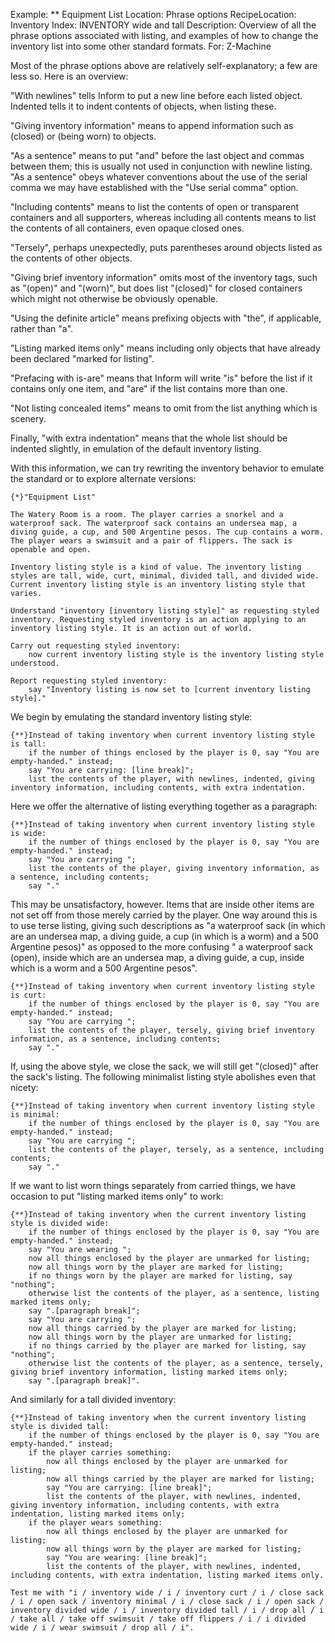Example: ** Equipment List
Location: Phrase options
RecipeLocation: Inventory
Index: INVENTORY wide and tall
Description: Overview of all the phrase options associated with listing, and examples of how to change the inventory list into some other standard formats.
For: Z-Machine

  
Most of the phrase options above are relatively self-explanatory; a few are less so. Here is an overview:

  
"With newlines" tells Inform to put a new line before each listed object. Indented tells it to indent contents of objects, when listing these.

  
"Giving inventory information" means to append information such as (closed) or (being worn) to objects.

  
"As a sentence" means to put "and" before the last object and commas between them; this is usually not used in conjunction with newline listing. "As a sentence" obeys whatever conventions about the use of the serial comma we may have established with the "Use serial comma" option.

  
"Including contents" means to list the contents of open or transparent containers and all supporters, whereas including all contents means to list the contents of all containers, even opaque closed ones.

  
"Tersely", perhaps unexpectedly, puts parentheses around objects listed as the contents of other objects.

  
"Giving brief inventory information" omits most of the inventory tags, such as "(open)" and "(worn)", but does list "(closed)" for closed containers which might not otherwise be obviously openable.

  
"Using the definite article" means prefixing objects with "the", if applicable, rather than "a".

  
"Listing marked items only" means including only objects that have already been declared "marked for listing".

  
"Prefacing with is-are" means that Inform will write "is" before the list if it contains only one item, and "are" if the list contains more than one.

  
"Not listing concealed items" means to omit from the list anything which is scenery.

  
Finally, "with extra indentation" means that the whole list should be indented slightly, in emulation of the default inventory listing.

  
With this information, we can try rewriting the inventory behavior to emulate the standard or to explore alternate versions:

  

``` inform7
{*}"Equipment List"

The Watery Room is a room. The player carries a snorkel and a waterproof sack. The waterproof sack contains an undersea map, a diving guide, a cup, and 500 Argentine pesos. The cup contains a worm. The player wears a swimsuit and a pair of flippers. The sack is openable and open.

Inventory listing style is a kind of value. The inventory listing styles are tall, wide, curt, minimal, divided tall, and divided wide. Current inventory listing style is an inventory listing style that varies.

Understand "inventory [inventory listing style]" as requesting styled inventory. Requesting styled inventory is an action applying to an inventory listing style. It is an action out of world.

Carry out requesting styled inventory:
	now current inventory listing style is the inventory listing style understood.

Report requesting styled inventory:
	say "Inventory listing is now set to [current inventory listing style]."
```

  
We begin by emulating the standard inventory listing style:

  

``` inform7
{**}Instead of taking inventory when current inventory listing style is tall:
	if the number of things enclosed by the player is 0, say "You are empty-handed." instead;
	say "You are carrying: [line break]";
	list the contents of the player, with newlines, indented, giving inventory information, including contents, with extra indentation.
```

  
Here we offer the alternative of listing everything together as a paragraph:

  

``` inform7
{**}Instead of taking inventory when current inventory listing style is wide:
	if the number of things enclosed by the player is 0, say "You are empty-handed." instead;
	say "You are carrying ";
	list the contents of the player, giving inventory information, as a sentence, including contents;
	say "."
```

  
This may be unsatisfactory, however. Items that are inside other items are not set off from those merely carried by the player. One way around this is to use terse listing, giving such descriptions as "a waterproof sack (in which are an undersea map, a diving guide, a cup (in which is a worm) and a 500 Argentine pesos)" as opposed to the more confusing " a waterproof sack (open), inside which are an undersea map, a diving guide, a cup, inside which is a worm and a 500 Argentine pesos".

  

``` inform7
{**}Instead of taking inventory when current inventory listing style is curt:
	if the number of things enclosed by the player is 0, say "You are empty-handed." instead;
	say "You are carrying ";
	list the contents of the player, tersely, giving brief inventory information, as a sentence, including contents;
	say "."
```

  
If, using the above style, we close the sack, we will still get "(closed)" after the sack's listing. The following minimalist listing style abolishes even that nicety:

  

``` inform7
{**}Instead of taking inventory when current inventory listing style is minimal:
	if the number of things enclosed by the player is 0, say "You are empty-handed." instead;
	say "You are carrying ";
	list the contents of the player, tersely, as a sentence, including contents;
	say "."
```

  
If we want to list worn things separately from carried things, we have occasion to put "listing marked items only" to work:

  

``` inform7
{**}Instead of taking inventory when the current inventory listing style is divided wide:
	if the number of things enclosed by the player is 0, say "You are empty-handed." instead;
	say "You are wearing ";
	now all things enclosed by the player are unmarked for listing;
	now all things worn by the player are marked for listing;
	if no things worn by the player are marked for listing, say "nothing";
	otherwise list the contents of the player, as a sentence, listing marked items only;
	say ".[paragraph break]";
	say "You are carrying ";
	now all things carried by the player are marked for listing;
	now all things worn by the player are unmarked for listing;
	if no things carried by the player are marked for listing, say "nothing";
	otherwise list the contents of the player, as a sentence, tersely, giving brief inventory information, listing marked items only;
	say ".[paragraph break]".
```

  
And similarly for a tall divided inventory:

  

``` inform7
{**}Instead of taking inventory when the current inventory listing style is divided tall:
	if the number of things enclosed by the player is 0, say "You are empty-handed." instead;
	if the player carries something:
		now all things enclosed by the player are unmarked for listing;
		now all things carried by the player are marked for listing;
		say "You are carrying: [line break]";
		list the contents of the player, with newlines, indented, giving inventory information, including contents, with extra indentation, listing marked items only;
	if the player wears something:
		now all things enclosed by the player are unmarked for listing;
		now all things worn by the player are marked for listing;
		say "You are wearing: [line break]";
		list the contents of the player, with newlines, indented, including contents, with extra indentation, listing marked items only.

Test me with "i / inventory wide / i / inventory curt / i / close sack / i / open sack / inventory minimal / i / close sack / i / open sack / inventory divided wide / i / inventory divided tall / i / drop all / i / take all / take off swimsuit / take off flippers / i / i divided wide / i / wear swimsuit / drop all / i".
```

